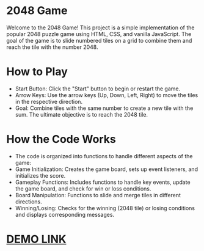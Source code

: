 # 2048 Game
Welcome to the 2048 Game! This project is a simple implementation of the popular 2048 puzzle game using HTML, CSS, and vanilla JavaScript. The goal of the game is to slide numbered tiles on a grid to combine them and reach the tile with the number 2048.

# How to Play
  - Start Button: Click the "Start" button to begin or restart the game.
  - Arrow Keys: Use the arrow keys (Up, Down, Left, Right) to move the tiles in the respective direction.
  - Goal: Combine tiles with the same number to create a new tile with the sum. The ultimate objective is to reach the 2048 tile.

# How the Code Works
  - The code is organized into functions to handle different aspects of the game:
  - Game Initialization: Creates the game board, sets up event listeners, and initializes the score.
  - Gameplay Functions: Includes functions to handle key events, update the game board, and check for win or loss conditions.
  - Board Manipulation: Functions to slide and merge tiles in different directions.
  - Winning/Losing: Checks for the winning (2048 tile) or losing conditions and displays corresponding messages.

# [DEMO LINK](https://ydem1.github.io/game-2048/)
